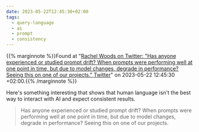```yaml
---
date: 2023-05-22T12:45:30+02:00
tags:
  - query-language
  - ai
  - prompt
  - consistency
---
```

{{% marginnote %}}Found at "[Rachel Woods on Twitter: "Has anyone experienced or studied prompt drift? When prompts were performing well at one point in time, but due to model changes, degrade in performance? Seeing this on one of our projects."  Twitter](https://twitter.com/rachel_l_woods/status/1660301037733806081)" on 2023-05-22 12:45:30 +02:00.{{% /marginnote %}}

Here's something interesting that shows that human language isn't the best way to interact with AI and expect consistent results.

> Has anyone experienced or studied prompt drift? When prompts were performing well at one point in time, but due to model changes, degrade in performance? Seeing this on one of our projects.